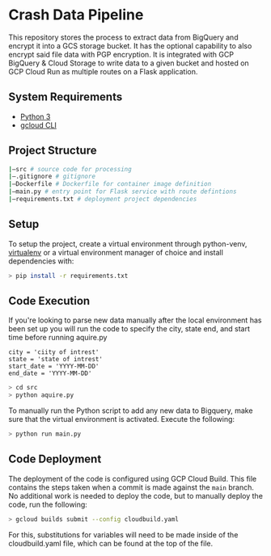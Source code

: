 # Crash Data Pipeline

This repository stores the process to extract data from BigQuery and encrypt it into a GCS storage bucket. It has the optional capability to also encrypt said file data with PGP encryption. It is integrated with GCP BigQuery & Cloud Storage to write data to a given bucket and hosted on GCP Cloud Run as multiple routes on a Flask application.

## System Requirements

- [Python 3](https://www.python.org/downloads/)
- [gcloud CLI](https://cloud.google.com/sdk/gcloud)

## Project Structure

```bash
|—src # source code for processing
|—.gitignore # gitignore
|—Dockerfile # Dockerfile for container image definition
|—main.py # entry point for Flask service with route defintions
|—requirements.txt # deployment project dependencies
```

## Setup

To setup the project, create a virtual environment through python-venv, [virtualenv](https://pypi.org/project/virtualenv/) or a virtual environment manager of choice and install dependencies with:

```bash
> pip install -r requirements.txt
```

## Code Execution

If you're looking to parse new data manually after the local environment has  been set up you will run the code
to specify the city, state end, and start time before running aquire.py

```
city = 'ciity of intrest'
state = 'state of intrest'
start_date = 'YYYY-MM-DD'
end_date = 'YYYY-MM-DD'

```

```bash
> cd src
> python aquire.py
```

To manually run the Python script to add any new data to Bigquery, make sure that the virtual environment is activated. Execute the following:




```bash
> python run main.py
```


## Code Deployment

The deployment of the code is configured using GCP Cloud Build. This file contains the steps taken when a commit is made against the `main` branch. No additional work is needed to deploy the code, but to manually deploy the code, run the following:

```bash
> gcloud builds submit --config cloudbuild.yaml
```

For this, substitutions for variables will need to be made inside of the cloudbuild.yaml file, which can be found at the top of the file.
